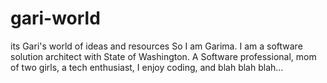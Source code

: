 # gari-world
its Gari's world of ideas and resources
So I am Garima. I am a software solution architect with State of Washington. A Software professional, mom of two girls, a tech enthusiast, I enjoy coding, and blah blah blah...
